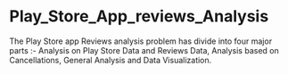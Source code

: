 # Play_Store_App_reviews_Analysis
The Play Store app Reviews analysis problem has divide into four major parts :- Analysis on Play Store Data and Reviews Data, Analysis based on Cancellations, General Analysis and Data Visualization.
